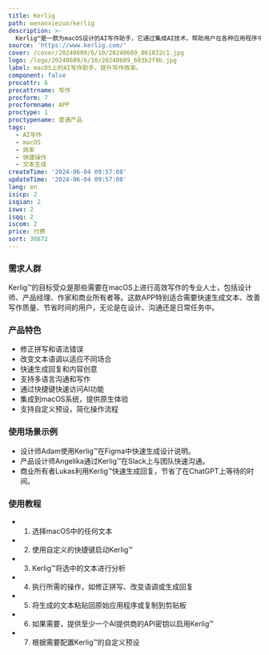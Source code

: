 ```yaml
---
title: Kerlig
path: wenanxiezuo/kerlig
description: >-
  Kerlig™是一款为macOS设计的AI写作助手，它通过集成AI技术，帮助用户在各种应用程序中快速生成文本、修正语法、改变语调、回答问题等，显著提高写作效率和质量。产品背景信息显示，Kerlig™由Jarek开发，支持OpenAI、Anthropic和Gemma等AI模型，提供快捷键操作，无需切换上下文即可使用。产品定位为提高生产力，价格为27美元起。
source: 'https://www.kerlig.com/'
cover: /cover/20240609/6/10/20240609_861832c1.jpg
logo: /logo/20240609/6/10/20240609_603b2f9b.jpg
label: macOS上的AI写作助手，提升写作效率。
component: false
procattr: 6
procattrname: 写作
procform: 7
procformname: APP
proctype: 1
proctypename: 普通产品
tags:
  - AI写作
  - macOS
  - 效率
  - 快捷操作
  - 文本生成
createTime: '2024-06-04 09:57:08'
updateTime: '2024-06-04 09:57:08'
lang: en
isicp: 2
isqian: 2
iswx: 2
isqq: 2
iscom: 2
price: 付费
sort: 30872
---
```




### 需求人群
Kerlig™的目标受众是那些需要在macOS上进行高效写作的专业人士，包括设计师、产品经理、作家和商业所有者等。这款APP特别适合需要快速生成文本、改善写作质量、节省时间的用户，无论是在设计、沟通还是日常任务中。

### 产品特色
* 修正拼写和语法错误
* 改变文本语调以适应不同场合
* 快速生成回复和内容创意
* 支持多语言沟通和写作
* 通过快捷键快速访问AI功能
* 集成到macOS系统，提供原生体验
* 支持自定义预设，简化操作流程

### 使用场景示例
* 设计师Adam使用Kerlig™在Figma中快速生成设计说明。
* 产品设计师Angelika通过Kerlig™在Slack上与团队快速沟通。
* 商业所有者Lukas利用Kerlig™快速生成回复，节省了在ChatGPT上等待的时间。

### 使用教程
* 1. 选择macOS中的任何文本
* 2. 使用自定义的快捷键启动Kerlig™
* 3. Kerlig™将选中的文本进行分析
* 4. 执行所需的操作，如修正拼写、改变语调或生成回复
* 5. 将生成的文本粘贴回原始应用程序或复制到剪贴板
* 6. 如果需要，提供至少一个AI提供商的API密钥以启用Kerlig™
* 7. 根据需要配置Kerlig™的自定义预设

  
